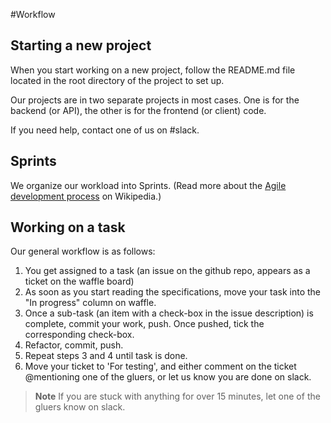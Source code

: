 #Workflow

## Starting a new project

When you start working on a new project, follow the README.md file located in the root directory of the project to set up.

Our projects are in two separate projects in most cases. One is for the backend (or API), the other is for the frontend (or client) code.

If you need help, contact one of us on #slack. 

## Sprints

We organize our workload into Sprints. (Read more about the [Agile development process](https://en.wikipedia.org/wiki/Agile_software_development) on Wikipedia.)


## Working on a task

Our general workflow is as follows:
1. You get assigned to a task (an issue on the github repo, appears as a ticket on the waffle board)
2. As soon as you start reading the specifications, move your task into the "In progress" column on waffle.
3. Once a sub-task (an item with a check-box in the issue description) is complete, commit your work, push. Once pushed, tick the corresponding check-box.
4. Refactor, commit, push.
5. Repeat steps 3 and 4 until task is done.
6. Move your ticket to 'For testing', and either comment on the ticket @mentioning one of the gluers, or let us know you are done on slack.

> **Note** If you are stuck with anything for over 15 minutes, let one of the gluers know on slack.